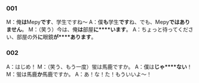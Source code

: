 ### 001
M：俺**は**Mepy**です**、学生ですね〜
A：僕**も**学生**です**ね、でも、Mepy**ではありません**。
M：（笑う）今は、俺**は**部屋**に****います**。
A：ちょっと待ってください、部屋の外**に**眼鏡**が****あります**。

### 002
A：はじめ！
M：（笑う、もう一度）蛍は馬鹿ですか。
A：僕は**じゃ****ない**！
M：蛍は馬鹿**か**馬鹿ですか。
A：あ！な！た！もういいよ〜！